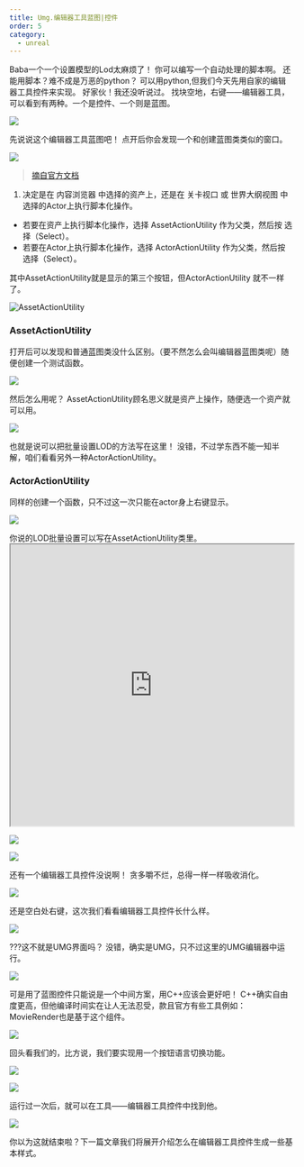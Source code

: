 ```yaml
---
title: Umg.编辑器工具蓝图|控件
order: 5
category:
  - unreal
---
```


<chatmessage avatar="../../assets/emoji/hx.png" :avatarWidth="40">
Baba一个一个设置模型的Lod太麻烦了！
</chatmessage>

<chatmessage avatar="../../assets/emoji/bqb (1).png" :avatarWidth="40" alignLeft>
你可以编写一个自动处理的脚本啊。
</chatmessage>

<chatmessage avatar="../../assets/emoji/kclr.png" :avatarWidth="40">
还能用脚本？难不成是万恶的python？
</chatmessage>

<chatmessage avatar="../../assets/emoji/bqb (2).png" :avatarWidth="40" alignLeft>
可以用python,但我们今天先用自家的编辑器工具控件来实现。
</chatmessage>

<chatmessage avatar="../../assets/emoji/bqb (5).png" :avatarWidth="40">
好家伙！我还没听说过。
</chatmessage>

<chatmessage avatar="../../assets/emoji/bqb (1).png" :avatarWidth="40" alignLeft>
找块空地，右键——编辑器工具，可以看到有两种。一个是控件、一个则是蓝图。
</chatmessage>

![](..%2Fassets%2Fbputility.png)

<chatmessage avatar="../../assets/emoji/hx.png" :avatarWidth="40">
先说说这个编辑器工具蓝图吧！
</chatmessage>

<chatmessage avatar="../../assets/emoji/bqb (3).png" :avatarWidth="40" alignLeft>
点开后你会发现一个和创建蓝图类类似的窗口。
</chatmessage>

![](..%2Fassets%2FChooseParentClassEUBP.jpg)

>[摘自官方文档](https://docs.unrealengine.com/5.1/zh-CN/scripted-actions-in-unreal-engine/)

1. 决定是在 内容浏览器 中选择的资产上，还是在 关卡视口 或 世界大纲视图 中选择的Actor上执行脚本化操作。
* 若要在资产上执行脚本化操作，选择 AssetActionUtility 作为父类，然后按 选择（Select）。
* 若要在Actor上执行脚本化操作，选择 ActorActionUtility 作为父类，然后按 选择（Select）。

<chatmessage avatar="../../assets/emoji/bqb (1).png" :avatarWidth="40" alignLeft>
其中AssetActionUtility就是显示的第三个按钮，但ActorActionUtility 就不一样了。
</chatmessage>

![AssetActionUtility](..%2Fassets%2Fasset.png)

### AssetActionUtility

<chatmessage avatar="../../assets/emoji/bqb (1).png" :avatarWidth="40" alignLeft>
打开后可以发现和普通蓝图类没什么区别。（要不然怎么会叫编辑器蓝图类呢）随便创建一个测试函数。
</chatmessage>

![](..%2Fassets%2FASSETACTIONTEST.png)

<chatmessage avatar="../../assets/emoji/hx.png" :avatarWidth="40">
然后怎么用呢？
</chatmessage>

<chatmessage avatar="../../assets/emoji/bqb (1).png" :avatarWidth="40" alignLeft>
AssetActionUtility顾名思义就是资产上操作，随便选一个资产就可以用。
</chatmessage>

![](..%2Fassets%2Fmainassetactionbv.png)

<chatmessage avatar="../../assets/emoji/hx.png" :avatarWidth="40">
也就是说可以把批量设置LOD的方法写在这里！
</chatmessage>

<chatmessage avatar="../../assets/emoji/bqb (1).png" :avatarWidth="40" alignLeft>
没错，不过学东西不能一知半解，咱们看看另外一种ActorActionUtility。
</chatmessage>

### ActorActionUtility

<chatmessage avatar="../../assets/emoji/bqb (1).png" :avatarWidth="40" alignLeft>
同样的创建一个函数，只不过这一次只能在actor身上右键显示。
</chatmessage>

![](..%2Fassets%2Factoractiontest.jpg)

<chatmessage avatar="../../assets/emoji/bqb (1).png" :avatarWidth="40" alignLeft>
你说的LOD批量设置可以写在AssetActionUtility类里。
</chatmessage>

<iframe src="https://blueprintue.com/render/f_aztmw4/" width="100%" height="500" scrolling="no" allowfullscreen></iframe>

![](..%2Fassets%2Flodautoset.png)

![](..%2Fassets%2Flodwindow.png)


<chatmessage avatar="../../assets/emoji/hx.png" :avatarWidth="40">
还有一个编辑器工具控件没说啊！
</chatmessage>

<chatmessage avatar="../../assets/emoji/bqb (1).png" :avatarWidth="40" alignLeft>
贪多嚼不烂，总得一样一样吸收消化。
</chatmessage>

![](..%2Fassets%2Feditortool.jpg)

<chatmessage avatar="../../assets/emoji/bqb (2).png" :avatarWidth="40" alignLeft>
还是空白处右键，这次我们看看编辑器工具控件长什么样。
</chatmessage>

![](..%2Fassets%2Fneweditorutility.png)

<chatmessage avatar="../../assets/emoji/hh.png" :avatarWidth="40">
???这不就是UMG界面吗？
</chatmessage>

<chatmessage avatar="../../assets/emoji/bqb (2).png" :avatarWidth="40" alignLeft>
没错，确实是UMG，只不过这里的UMG编辑器中运行。
</chatmessage>

![](..%2Fassets%2Fslate001.png)

<chatmessage avatar="../../assets/emoji/hx.png" :avatarWidth="40">
可是用了蓝图控件只能说是一个中间方案，用C++应该会更好吧！
</chatmessage>

<chatmessage avatar="../../assets/emoji/bqb (6).png" :avatarWidth="40" alignLeft>
C++确实自由度更高，但他编译时间实在让人无法忍受，款且官方有些工具例如：MovieRender也是基于这个组件。
</chatmessage>

![](..%2Fassets%2FUMGGF.jpg)

<chatmessage avatar="../../assets/emoji/bqb (2).png" :avatarWidth="40" alignLeft>
回头看我们的，比方说，我们要实现用一个按钮语言切换功能。
</chatmessage>

![](..%2Fassets%2Fabutton.png)

![](..%2Fassets%2Fbuttontoch.png)

<chatmessage avatar="../../assets/emoji/bqb (2).png" :avatarWidth="40" alignLeft>
运行过一次后，就可以在工具——编辑器工具控件中找到他。
</chatmessage>

![](..%2Fassets%2Fedito20231123190842.png)

<gifwithbutton src="../../assets/unrealgif/changelanguage.gif"/>

<chatmessage avatar="../../assets/emoji/bqb (2).png" :avatarWidth="40" alignLeft>
你以为这就结束啦？下一篇文章我们将展开介绍怎么在编辑器工具控件生成一些基本样式。
</chatmessage>

